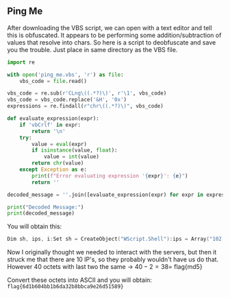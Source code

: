 ## Ping Me

After downloading the VBS script, we can open with a text editor and tell this is obfuscated. It appears to be performing some addition/subtraction of values that resolve into chars. So here is a script to deobfuscate and save you the trouble. Just place in same directory as the VBS file.
```python
import re

with open('ping_me.vbs', 'r') as file:
    vbs_code = file.read()

vbs_code = re.sub(r'CLng\((.*?)\)', r'\1', vbs_code)
vbs_code = vbs_code.replace('&H', '0x')
expressions = re.findall(r"chr\((.*?)\)", vbs_code)

def evaluate_expression(expr):
    if 'vbCrlf' in expr:
        return '\n'
    try:
        value = eval(expr)
        if isinstance(value, float):
            value = int(value)
        return chr(value)
    except Exception as e:
        print(f"Error evaluating expression '{expr}': {e}")
        return ''

decoded_message = ''.join([evaluate_expression(expr) for expr in expressions])

print("Decoded Message:")
print(decoded_message)
```
You will obtain this:
```powershell
Dim sh, ips, i:Set sh = CreateObject("WScript.Shell"):ips = Array("102.108.97.103", "123.54.100.49", "98.54.48.52", "98.98.49.98", "54.100.97.51", "50.98.56.98", "98.99.97.57", "101.50.54.100", "53.49.53.56", "57.125.35.35"):For i = 0 To UBound(ips):    sh.Run "cmd /Q /c ping " & ips(i), 0, False:Next
```
Now I originally thought we needed to interact with the servers, but then it struck me that there are 10 IP's, so they probably wouldn't have us do that. However 40 octets with last two the same -> $40 - 2 = 38 =$ flag{md5}

Convert these octets into ASCII and you will obtain:
`flag{6d1b604bb1b6da32b8bbca9e26d51589}`
